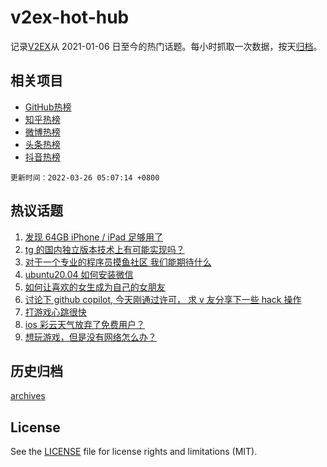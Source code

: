# v2ex-hot-hub

 记录[V2EX](https://www.v2ex.com/)从 2021-01-06 日至今的热门话题。每小时抓取一次数据，按天[归档](archives)。
 
 ## 相关项目

- [GitHub热榜](https://github.com/lonnyzhang423/github-hot-hub)
- [知乎热榜](https://github.com/lonnyzhang423/zhihu-hot-hub)
- [微博热榜](https://github.com/lonnyzhang423/weibo-hot-hub)
- [头条热榜](https://github.com/lonnyzhang423/toutiao-hot-hub)
- [抖音热榜](https://github.com/lonnyzhang423/douyin-hot-hub)


 `更新时间：2022-03-26 05:07:14 +0800`

## 热议话题

1. [发现 64GB iPhone / iPad 足够用了](https://www.v2ex.com/t/842826)
1. [tg 的国内独立版本技术上有可能实现吗？](https://www.v2ex.com/t/842799)
1. [对于一个专业的程序员摸鱼社区 我们能期待什么](https://www.v2ex.com/t/842802)
1. [ubuntu20.04 如何安装微信](https://www.v2ex.com/t/842818)
1. [如何让喜欢的女生成为自己的女朋友](https://www.v2ex.com/t/842877)
1. [讨论下 github copilot, 今天刚通过许可， 求 v 友分享下一些 hack 操作](https://www.v2ex.com/t/842780)
1. [打游戏心跳很快](https://www.v2ex.com/t/842861)
1. [ios 彩云天气放弃了免费用户？](https://www.v2ex.com/t/842823)
1. [想玩游戏，但是没有网络怎么办？](https://www.v2ex.com/t/842759)

## 历史归档

[archives](archives)

## License

See the [LICENSE](LICENSE) file for license rights and limitations (MIT).
